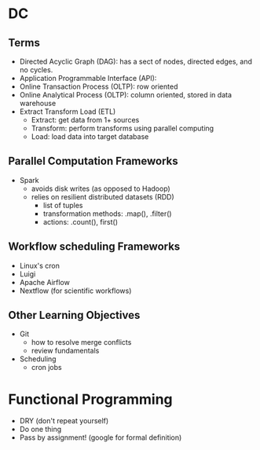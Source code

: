 # DC

## Terms
- Directed Acyclic Graph (DAG): has a sect of nodes, directed edges, and no cycles.
- Application Programmable Interface (API): 
- Online Transaction Process (OLTP): row oriented 
- Online Analytical Process (OLTP): column oriented, stored in data warehouse
- Extract Transform Load (ETL)
  - Extract: get data from 1+ sources
  - Transform: perform transforms using parallel computing
  - Load: load data into target database


## Parallel Computation Frameworks
- Spark
  - avoids disk writes (as opposed to Hadoop)
  - relies on resilient distributed datasets (RDD)
    - list of tuples 
    - transformation methods: .map(), .filter()
    - actions: .count(), first()


## Workflow scheduling Frameworks
- Linux's cron
- Luigi
- Apache Airflow
- Nextflow (for scientific workflows)


## Other Learning Objectives
- Git
  - how to resolve merge conflicts
  - review fundamentals
- Scheduling
  - cron jobs


# Functional Programming
- DRY (don't repeat yourself)
- Do one thing
- Pass by assignment! (google for formal definition)



